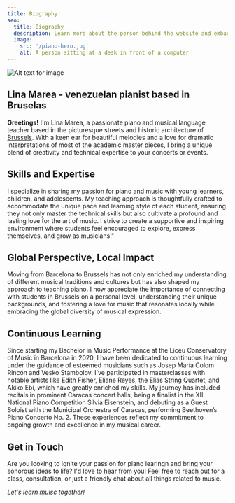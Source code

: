 ```yaml
---
title: Biography
seo:
  title: Biography
  description: Learn more about the person behind the website and embark on a journey of inspiration and shared experiences.
  image:
    src: '/piano-hero.jpg'
    alt: A person sitting at a desk in front of a computer
---
```


![Alt text for image](/piano-hero.jpg)

## Lina Marea - venezuelan pianist based in Bruselas

**Greetings!** I'm Lina Marea, a passionate piano and musical language teacher based in the picturesque streets and historic architecture of [Brussels](https://en.wikipedia.org/wiki/Brussels). With a keen ear for beautiful melodies and a love for dramatic interpretations of most of the academic master pieces, I bring a unique blend of creativity and technical expertise to your concerts or events.

## Skills and Expertise

I specialize in sharing my passion for piano and music with young learners, children, and adolescents. My teaching approach is thoughtfully crafted to accommodate the unique pace and learning style of each student, ensuring they not only master the technical skills but also cultivate a profound and lasting love for the art of music. I strive to create a supportive and inspiring environment where students feel encouraged to explore, express themselves, and grow as musicians."

## Global Perspective, Local Impact

Moving from Barcelona to Brussels has not only enriched my understanding of different musical traditions and cultures but has also shaped my approach to teaching piano. I now appreciate the importance of connecting with students in Brussels on a personal level, understanding their unique backgrounds, and fostering a love for music that resonates locally while embracing the global diversity of musical expression.

## Continuous Learning

Since starting my Bachelor in Music Performance at the Liceu Conservatory of Music in Barcelona in 2020, I have been dedicated to continuous learning under the guidance of esteemed musicians such as Josep María Colom Rincón and Vesko Stambolov. I’ve participated in masterclasses with notable artists like Edith Fisher, Eliane Reyes, the Elias String Quartet, and Akiko Ebi, which have greatly enriched my skills. My journey has included recitals in prominent Caracas concert halls, being a finalist in the XII National Piano Competition Silvia Eisenstein, and debuting as a Guest Soloist with the Municipal Orchestra of Caracas, performing Beethoven’s Piano Concerto No. 2. These experiences reflect my commitment to ongoing growth and excellence in my musical career.

## Get in Touch

Are you looking to ignite your passion for piano learingn and bring your sonorous ideas to life? I'd love to hear from you! Feel free to reach out for a class, consultation, or just a friendly chat about all things related to music.

_Let's learn muisc together!_
